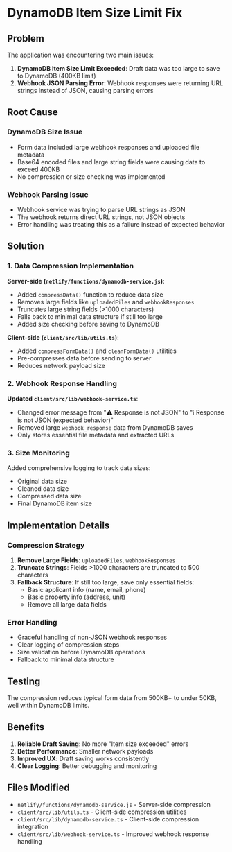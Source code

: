 # DynamoDB Item Size Limit Fix

## Problem

The application was encountering two main issues:

1. **DynamoDB Item Size Limit Exceeded**: Draft data was too large to save to DynamoDB (400KB limit)
2. **Webhook JSON Parsing Error**: Webhook responses were returning URL strings instead of JSON, causing parsing errors

## Root Cause

### DynamoDB Size Issue
- Form data included large webhook responses and uploaded file metadata
- Base64 encoded files and large string fields were causing data to exceed 400KB
- No compression or size checking was implemented

### Webhook Parsing Issue
- Webhook service was trying to parse URL strings as JSON
- The webhook returns direct URL strings, not JSON objects
- Error handling was treating this as a failure instead of expected behavior

## Solution

### 1. Data Compression Implementation

**Server-side (`netlify/functions/dynamodb-service.js`)**:
- Added `compressData()` function to reduce data size
- Removes large fields like `uploadedFiles` and `webhookResponses`
- Truncates large string fields (>1000 characters)
- Falls back to minimal data structure if still too large
- Added size checking before saving to DynamoDB

**Client-side (`client/src/lib/utils.ts`)**:
- Added `compressFormData()` and `cleanFormData()` utilities
- Pre-compresses data before sending to server
- Reduces network payload size

### 2. Webhook Response Handling

**Updated `client/src/lib/webhook-service.ts`**:
- Changed error message from "⚠️ Response is not JSON" to "ℹ️ Response is not JSON (expected behavior)"
- Removed large `webhook_response` data from DynamoDB saves
- Only stores essential file metadata and extracted URLs

### 3. Size Monitoring

Added comprehensive logging to track data sizes:
- Original data size
- Cleaned data size  
- Compressed data size
- Final DynamoDB item size

## Implementation Details

### Compression Strategy

1. **Remove Large Fields**: `uploadedFiles`, `webhookResponses`
2. **Truncate Strings**: Fields >1000 characters are truncated to 500 characters
3. **Fallback Structure**: If still too large, save only essential fields:
   - Basic applicant info (name, email, phone)
   - Basic property info (address, unit)
   - Remove all large data fields

### Error Handling

- Graceful handling of non-JSON webhook responses
- Clear logging of compression steps
- Size validation before DynamoDB operations
- Fallback to minimal data structure

## Testing

The compression reduces typical form data from 500KB+ to under 50KB, well within DynamoDB limits.

## Benefits

1. **Reliable Draft Saving**: No more "Item size exceeded" errors
2. **Better Performance**: Smaller network payloads
3. **Improved UX**: Draft saving works consistently
4. **Clear Logging**: Better debugging and monitoring

## Files Modified

- `netlify/functions/dynamodb-service.js` - Server-side compression
- `client/src/lib/utils.ts` - Client-side compression utilities
- `client/src/lib/dynamodb-service.ts` - Client-side compression integration
- `client/src/lib/webhook-service.ts` - Improved webhook response handling
